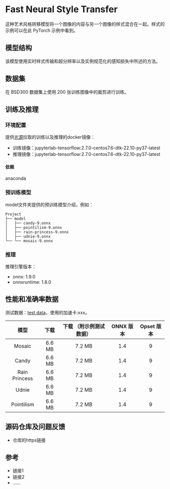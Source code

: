 # Fast Neural Style Transfer
这种艺术风格转移模型将一个图像的内容与另一个图像的样式混合在一起。样式的示例可以在此 PyTorch 示例中看到。
## 模型结构
该模型使用实时样式传输和超分辨率以及实例规范化的感知损失中所述的方法。
## 数据集
在 BSD300 数据集上使用 200 张训练图像中的裁剪进行训练。


## 训练及推理
### 环境配置
提供[光源](https://www.sourcefind.cn/#/service-details)拉取的训练以及推理的docker镜像：
* 训练镜像：jupyterlab-tensorflow:2.7.0-centos7.6-dtk-22.10-py37-latest
* 推理镜像：jupyterlab-tensorflow:2.7.0-centos7.6-dtk-22.10-py37-latest


#### 依赖
anaconda

### 预训练模型
model文件夹提供的预训练模型介绍，例如：

    Project
    ├── model
    │   ├── candy-9.onnx
    │   ├── pointilism-9.onnx
    │   ├── rain-princess-9.onnx
    │   ├── udnie-9.onnx
    └── └── mosaic-9.onnx

### 推理
推理引擎版本：
* onnx: 1.9.0 
* onnxruntime: 1.8.0


## 性能和准确率数据
测试数据：[test data](链接)，使用的加速卡:xxx。
	
				
| 模型 | 下载 | 下载 （附示例测试数据） | ONNX 版本 | Opset 版本 |
| :------: | :------: | :------: | :------: |:------: |
| Mosaic |	6.6 MB |	7.2 MB |	1.4 |	9
| Candy	| 6.6 MB |	7.2 MB |	1.4 |	9 
| Rain Princess |	6.6 MB |	7.2 MB |	1.4	 |9
| Udnie	| 6.6 MB |	7.2 MB |	1.4 |	9
| Pointilism |	6.6 MB |	7.2 MB |	1.4 |	9

## 源码仓库及问题反馈
* 仓库的https链接
## 参考
* 链接1
* 链接2
* ......
